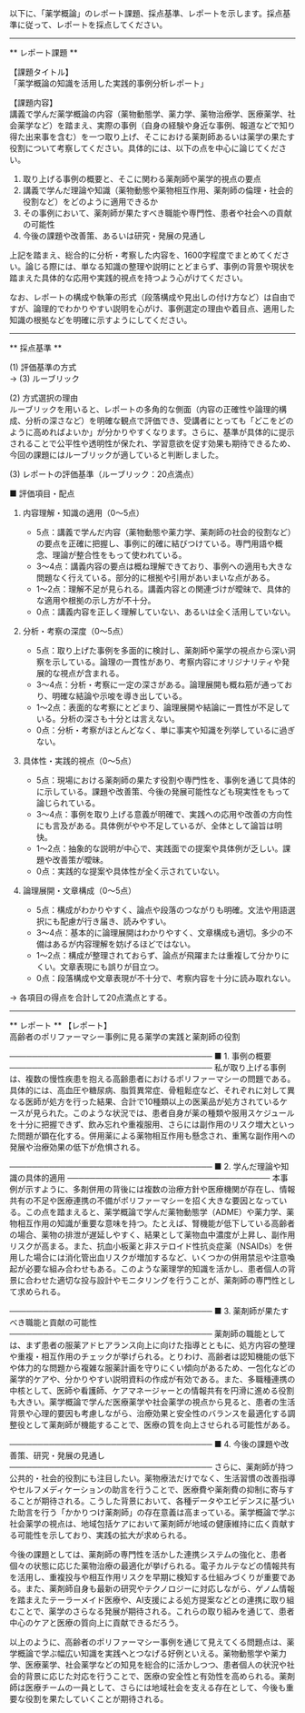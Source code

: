 以下に、「薬学概論」のレポート課題、採点基準、レポートを示します。採点基準に従って、レポートを採点してください。

---------------------------------------
** レポート課題 **

【課題タイトル】  
「薬学概論の知識を活用した実践的事例分析レポート」

【課題内容】  
講義で学んだ薬学概論の内容（薬物動態学、薬力学、薬物治療学、医療薬学、社会薬学など）を踏まえ、実際の事例（自身の経験や身近な事例、報道などで知り得た出来事を含む）を一つ取り上げ、そこにおける薬剤師あるいは薬学の果たす役割について考察してください。具体的には、以下の点を中心に論じてください。  

1. 取り上げる事例の概要と、そこに関わる薬剤師や薬学的視点の要点  
2. 講義で学んだ理論や知識（薬物動態や薬物相互作用、薬剤師の倫理・社会的役割など）をどのように適用できるか  
3. その事例において、薬剤師が果たすべき職能や専門性、患者や社会への貢献の可能性  
4. 今後の課題や改善策、あるいは研究・発展の見通し  

上記を踏まえ、総合的に分析・考察した内容を、1600字程度でまとめてください。論じる際には、単なる知識の整理や説明にとどまらず、事例の背景や現状を踏まえた具体的な応用や実践的視点を持つよう心がけてください。  

なお、レポートの構成や執筆の形式（段落構成や見出しの付け方など）は自由ですが、論理的でわかりやすい説明を心がけ、事例選定の理由や着目点、適用した知識の根拠などを明確に示すようにしてください。  

---------------------------------------
** 採点基準 **

(1) 評価基準の方式  
→ (3) ルーブリック

(2) 方式選択の理由  
ルーブリックを用いると、レポートの多角的な側面（内容の正確性や論理的構成、分析の深さなど）を明確な観点で評価でき、受講者にとっても「どこをどのように高めればよいか」が分かりやすくなります。さらに、基準が具体的に提示されることで公平性や透明性が保たれ、学習意欲を促す効果も期待できるため、今回の課題にはルーブリックが適していると判断しました。

(3) レポートの評価基準（ルーブリック：20点満点）  

■ 評価項目・配点  
1) 内容理解・知識の適用（0～5点）  
   - 5点：講義で学んだ内容（薬物動態や薬力学、薬剤師の社会的役割など）の要点を正確に把握し、事例に的確に結びつけている。専門用語や概念、理論が整合性をもって使われている。  
   - 3～4点：講義内容の要点は概ね理解できており、事例への適用も大きな問題なく行えている。部分的に根拠や引用があいまいな点がある。  
   - 1～2点：理解不足が見られる。講義内容との関連づけが曖昧で、具体的な適用や根拠の示し方が不十分。  
   - 0点：講義内容を正しく理解していない、あるいは全く活用していない。  

2) 分析・考察の深度（0～5点）  
   - 5点：取り上げた事例を多面的に検討し、薬剤師や薬学の視点から深い洞察を示している。論理の一貫性があり、考察内容にオリジナリティや発展的な視点が含まれる。  
   - 3～4点：分析・考察に一定の深さがある。論理展開も概ね筋が通っており、明確な結論や示唆を導き出している。  
   - 1～2点：表面的な考察にとどまり、論理展開や結論に一貫性が不足している。分析の深さも十分とは言えない。  
   - 0点：分析・考察がほとんどなく、単に事実や知識を列挙しているに過ぎない。  

3) 具体性・実践的視点（0～5点）  
   - 5点：現場における薬剤師の果たす役割や専門性を、事例を通じて具体的に示している。課題や改善策、今後の発展可能性なども現実性をもって論じられている。  
   - 3～4点：事例を取り上げる意義が明確で、実践への応用や改善の方向性にも言及がある。具体例がやや不足しているが、全体として論旨は明快。  
   - 1～2点：抽象的な説明が中心で、実践面での提案や具体例が乏しい。課題や改善策が曖昧。  
   - 0点：実践的な提案や具体性が全く示されていない。  

4) 論理展開・文章構成（0～5点）  
   - 5点：構成がわかりやすく、論点や段落のつながりも明確。文法や用語選択にも配慮が行き届き、読みやすい。  
   - 3～4点：基本的に論理展開はわかりやすく、文章構成も適切。多少の不備はあるが内容理解を妨げるほどではない。  
   - 1～2点：構成が整理されておらず、論点が飛躍または重複して分かりにくい。文章表現にも誤りが目立つ。  
   - 0点：段落構成や文章表現が不十分で、考察内容を十分に読み取れない。  

→ 各項目の得点を合計して20点満点とする。  

---------------------------------------
** レポート **
【レポート】  
高齢者のポリファーマシー事例に見る薬学の実践と薬剤師の役割

────────────────────────────────────
■ 1. 事例の概要
────────────────────────────────────
私が取り上げる事例は、複数の慢性疾患を抱える高齢患者におけるポリファーマシーの問題である。具体的には、高血圧や糖尿病、脂質異常症、骨粗鬆症など、それぞれに対して異なる医師が処方を行った結果、合計で10種類以上の医薬品が処方されているケースが見られた。このような状況では、患者自身が薬の種類や服用スケジュールを十分に把握できず、飲み忘れや重複服用、さらには副作用のリスク増大といった問題が顕在化する。併用薬による薬物相互作用も懸念され、重篤な副作用への発展や治療効果の低下が危惧される。

────────────────────────────────────
■ 2. 学んだ理論や知識の具体的適用
────────────────────────────────────
本事例が示すように、多剤併用の背後には複数の治療方針や医療機関が存在し、情報共有の不足や医療連携の不備がポリファーマシーを招く大きな要因となっている。この点を踏まえると、薬学概論で学んだ薬物動態学（ADME）や薬力学、薬物相互作用の知識が重要な意味を持つ。たとえば、腎機能が低下している高齢者の場合、薬物の排泄が遅延しやすく、結果として薬物血中濃度が上昇し、副作用リスクが高まる。また、抗血小板薬と非ステロイド性抗炎症薬（NSAIDs）を併用した場合には消化管出血リスクが増加するなど、いくつかの併用禁忌や注意喚起が必要な組み合わせもある。このような薬理学的知識を活かし、患者個人の背景に合わせた適切な投与設計やモニタリングを行うことが、薬剤師の専門性として求められる。

────────────────────────────────────
■ 3. 薬剤師が果たすべき職能と貢献の可能性
────────────────────────────────────
薬剤師の職能としては、まず患者の服薬アドヒアランス向上に向けた指導とともに、処方内容の整理や重複・相互作用のチェックが挙げられる。とりわけ、高齢者は認知機能の低下や体力的な問題から複雑な服薬計画を守りにくい傾向があるため、一包化などの薬学的ケアや、分かりやすい説明資料の作成が有効である。また、多職種連携の中核として、医師や看護師、ケアマネージャーとの情報共有を円滑に進める役割も大きい。薬学概論で学んだ医療薬学や社会薬学の視点から見ると、患者の生活背景や心理的要因も考慮しながら、治療効果と安全性のバランスを最適化する調整役として薬剤師が機能することで、医療の質を向上させられる可能性がある。

────────────────────────────────────
■ 4. 今後の課題や改善策、研究・発展の見通し
────────────────────────────────────
さらに、薬剤師が持つ公共的・社会的役割にも注目したい。薬物療法だけでなく、生活習慣の改善指導やセルフメディケーションの助言を行うことで、医療費や薬剤費の抑制に寄与することが期待される。こうした背景において、各種データやエビデンスに基づいた助言を行う「かかりつけ薬剤師」の存在意義は高まっている。薬学概論で学ぶ社会薬学の視点は、地域包括ケアにおいて薬剤師が地域の健康維持に広く貢献する可能性を示しており、実践の拡大が求められる。

今後の課題としては、薬剤師の専門性を活かした連携システムの強化と、患者個々の状態に応じた薬物治療の最適化が挙げられる。電子カルテなどの情報共有を活用し、重複投与や相互作用リスクを早期に検知する仕組みづくりが重要である。また、薬剤師自身も最新の研究やテクノロジーに対応しながら、ゲノム情報を踏まえたテーラーメイド医療や、AI支援による処方提案などとの連携に取り組むことで、薬学のさらなる発展が期待される。これらの取り組みを通じて、患者中心のケアと医療の質向上に貢献できるだろう。

以上のように、高齢者のポリファーマシー事例を通じて見えてくる問題点は、薬学概論で学ぶ幅広い知識を実践へとつなげる好例といえる。薬物動態学や薬力学、医療薬学、社会薬学などの知見を総合的に活かしつつ、患者個人の状況や社会的背景に応じた対応を行うことで、医療の安全性と有効性を高められる。薬剤師は医療チームの一員として、さらには地域社会を支える存在として、今後も重要な役割を果たしていくことが期待される。

